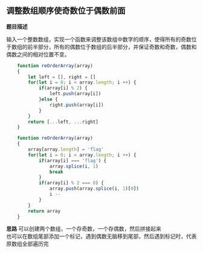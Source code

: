 ## 调整数组顺序使奇数位于偶数前面
**题目描述**

输入一个整数数组，实现一个函数来调整该数组中数字的顺序，使得所有的奇数位于数组的前半部分，所有的偶数位于数组的后半部分，并保证奇数和奇数，偶数和偶数之间的相对位置不变。

```javascript
    function reOrderArray(array)
    {
        let left = [], right = []
        for(let i = 0; i < array.length; i ++) {
            if(array[i] % 2) {
                left.push(array[i])
            }else {
                right.push(array[i])
            }
        }
        return [...left, ...right]
    }
```

```javascript
    function reOrderArray(array)
    {
        array[array.length] = 'flag'
        for(let i = 0; i < array.length; i ++) {
            if(array[i] === 'flag') {
                array.splice(i, 1)
                break
            }
            if(array[i] % 2 === 0) {
                array.push(array.splice(i, 1)[0])
                i --
            }
        }
        return array
    }
```

**思路**
可以创建两个数组，一个存奇数，一个存偶数，然后拼接起来<br>
也可以在数组尾部添加一个标记，遇到偶数无脑移到尾部，然后遇到标记时，代表原数组全部遍历完